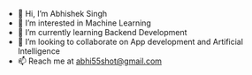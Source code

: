- 👋 Hi, I’m Abhishek Singh
- 👀 I’m interested in Machine Learning
- 🌱 I’m currently learning Backend Development
- 💞️ I’m looking to collaborate on App development and Artificial Intelligence
- 📫 Reach me at abhi55shot@gmail.com

<!---
Abhishek-Singh-05/Abhishek-Singh-05 is a ✨ special ✨ repository because its `README.md` (this file) appears on your GitHub profile.
You can click the Preview link to take a look at your changes.
--->
